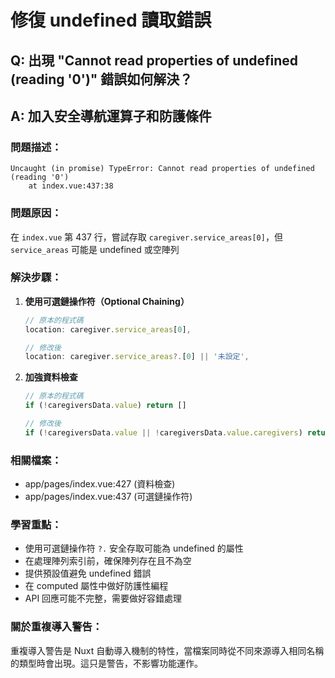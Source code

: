 # 修復 undefined 讀取錯誤

## Q: 出現 "Cannot read properties of undefined (reading '0')" 錯誤如何解決？

## A: 加入安全導航運算子和防護條件

### 問題描述：
```
Uncaught (in promise) TypeError: Cannot read properties of undefined (reading '0')
    at index.vue:437:38
```

### 問題原因：
在 `index.vue` 第 437 行，嘗試存取 `caregiver.service_areas[0]`，但 `service_areas` 可能是 undefined 或空陣列

### 解決步驟：

1. **使用可選鏈操作符（Optional Chaining）**
   ```typescript
   // 原本的程式碼
   location: caregiver.service_areas[0],
   
   // 修改後
   location: caregiver.service_areas?.[0] || '未設定',
   ```

2. **加強資料檢查**
   ```typescript
   // 原本的程式碼
   if (!caregiversData.value) return []
   
   // 修改後
   if (!caregiversData.value || !caregiversData.value.caregivers) return []
   ```

### 相關檔案：

- app/pages/index.vue:427 (資料檢查)
- app/pages/index.vue:437 (可選鏈操作符)

### 學習重點：

- 使用可選鏈操作符 `?.` 安全存取可能為 undefined 的屬性
- 在處理陣列索引前，確保陣列存在且不為空
- 提供預設值避免 undefined 錯誤
- 在 computed 屬性中做好防護性編程
- API 回應可能不完整，需要做好容錯處理

### 關於重複導入警告：
重複導入警告是 Nuxt 自動導入機制的特性，當檔案同時從不同來源導入相同名稱的類型時會出現。這只是警告，不影響功能運作。